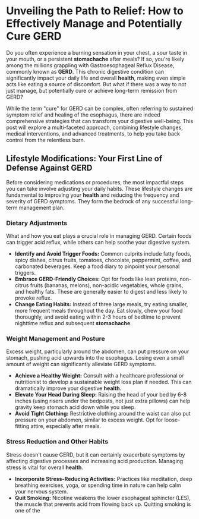 # Unveiling the Path to Relief: How to Effectively Manage and Potentially Cure GERD

Do you often experience a burning sensation in your chest, a sour taste in your mouth, or a persistent **stomachache** after meals? If so, you're likely among the millions grappling with Gastroesophageal Reflux Disease, commonly known as **GERD**. This chronic digestive condition can significantly impact your daily life and overall **health**, making even simple acts like eating a source of discomfort. But what if there was a way to not just manage, but potentially cure or achieve long-term remission from GERD?

While the term "cure" for GERD can be complex, often referring to sustained symptom relief and healing of the esophagus, there are indeed comprehensive strategies that can transform your digestive well-being. This post will explore a multi-faceted approach, combining lifestyle changes, medical interventions, and advanced treatments, to help you take back control from the relentless burn.

## Lifestyle Modifications: Your First Line of Defense Against GERD

Before considering medications or procedures, the most impactful steps you can take involve adjusting your daily habits. These lifestyle changes are fundamental to improving your **health** and reducing the frequency and severity of GERD symptoms. They form the bedrock of any successful long-term management plan.

### Dietary Adjustments

What and how you eat plays a crucial role in managing GERD. Certain foods can trigger acid reflux, while others can help soothe your digestive system.

*   **Identify and Avoid Trigger Foods:** Common culprits include fatty foods, spicy dishes, citrus fruits, tomatoes, chocolate, peppermint, coffee, and carbonated beverages. Keep a food diary to pinpoint your personal triggers.
*   **Embrace GERD-Friendly Choices:** Opt for foods like lean proteins, non-citrus fruits (bananas, melons), non-acidic vegetables, whole grains, and healthy fats. These are generally easier to digest and less likely to provoke reflux.
*   **Change Eating Habits:** Instead of three large meals, try eating smaller, more frequent meals throughout the day. Eat slowly, chew your food thoroughly, and avoid eating within 2-3 hours of bedtime to prevent nighttime reflux and subsequent **stomachache**.

### Weight Management and Posture

Excess weight, particularly around the abdomen, can put pressure on your stomach, pushing acid upwards into the esophagus. Losing even a small amount of weight can significantly alleviate GERD symptoms.

*   **Achieve a Healthy Weight:** Consult with a healthcare professional or nutritionist to develop a sustainable weight loss plan if needed. This can dramatically improve your digestive **health**.
*   **Elevate Your Head During Sleep:** Raising the head of your bed by 6-8 inches (using risers under the bedposts, not just extra pillows) can help gravity keep stomach acid down while you sleep.
*   **Avoid Tight Clothing:** Restrictive clothing around the waist can also put pressure on your abdomen, similar to excess weight. Opt for loose-fitting attire, especially after meals.

### Stress Reduction and Other Habits

Stress doesn't cause GERD, but it can certainly exacerbate symptoms by affecting digestive processes and increasing acid production. Managing stress is vital for overall **health**.

*   **Incorporate Stress-Reducing Activities:** Practices like meditation, deep breathing exercises, yoga, or spending time in nature can help calm your nervous system.
*   **Quit Smoking:** Nicotine weakens the lower esophageal sphincter (LES), the muscle that prevents acid from flowing back up. Quitting smoking is one of the